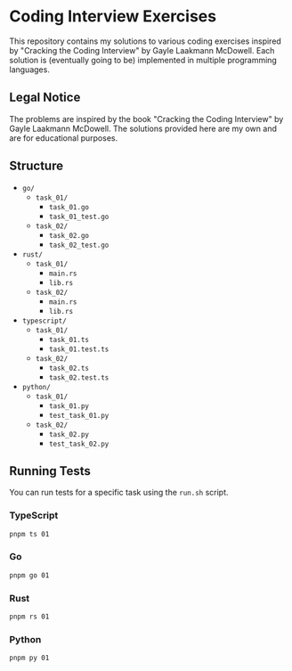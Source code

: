 # Coding Interview Exercises

This repository contains my solutions to various coding exercises inspired by "Cracking the Coding Interview" by Gayle Laakmann McDowell. Each solution is (eventually going to be) implemented in multiple programming languages.

## Legal Notice

The problems are inspired by the book "Cracking the Coding Interview" by Gayle Laakmann McDowell. The solutions provided here are my own and are for educational purposes.

## Structure

- `go/`
  - `task_01/`
    - `task_01.go`
    - `task_01_test.go`
  - `task_02/`
    - `task_02.go`
    - `task_02_test.go`
- `rust/`
  - `task_01/`
    - `main.rs`
    - `lib.rs`
  - `task_02/`
    - `main.rs`
    - `lib.rs`
- `typescript/`
  - `task_01/`
    - `task_01.ts`
    - `task_01.test.ts`
  - `task_02/`
    - `task_02.ts`
    - `task_02.test.ts`
- `python/`
  - `task_01/`
    - `task_01.py`
    - `test_task_01.py`
  - `task_02/`
    - `task_02.py`
    - `test_task_02.py`

## Running Tests

You can run tests for a specific task using the `run.sh` script.

### TypeScript

```sh
pnpm ts 01
```

### Go

```sh
pnpm go 01
```

### Rust

```sh
pnpm rs 01
```

### Python

```sh
pnpm py 01
```
